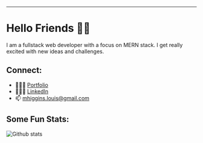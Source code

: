 ---
# Hello Friends 👋🏻

I am a fullstack web developer with a focus on MERN stack. I get really excited with new ideas and challenges. 

## Connect: 
 - 👨🏼‍💻 [Portfolio](https://www.matthigginsdev.com) 
 - 🙎🏼‍♂️ [LinkedIn](https://www.linkedin.com/in/mhiggie/)
 - 📫  mhiggins.louis@gmail.com


## Some Fun Stats: 
![Github stats](https://github-readme-stats.vercel.app/api?username=matthewhiggins415)
